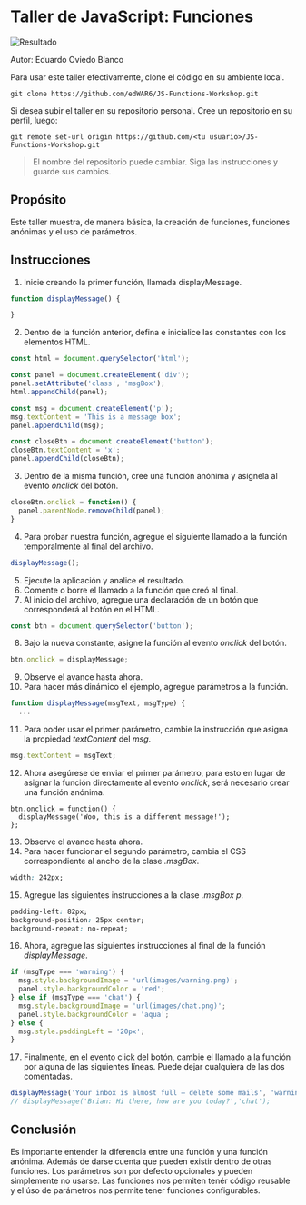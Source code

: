 # Taller de JavaScript: Funciones

![Resultado](/images/result.png)

Autor: Eduardo Oviedo Blanco

Para usar este taller efectivamente, clone el código en su ambiente local.
```
git clone https://github.com/edWAR6/JS-Functions-Workshop.git
```
Si desea subir el taller en su repositorio personal.
Cree un repositorio en su perfil, luego:
```
git remote set-url origin https://github.com/<tu usuario>/JS-Functions-Workshop.git
```

> El nombre del repositorio puede cambiar. Siga las instrucciones y guarde sus cambios.

## Propósito

Este taller muestra, de manera básica, la creación de funciones, funciones anónimas y el uso de parámetros.

## Instrucciones

1. Inicie creando la primer función, llamada displayMessage.
```javascript
function displayMessage() {

}
```
2. Dentro de la función anterior, defina e inicialice las constantes con los elementos HTML.
```javascript
const html = document.querySelector('html');

const panel = document.createElement('div');
panel.setAttribute('class', 'msgBox');
html.appendChild(panel);

const msg = document.createElement('p');
msg.textContent = 'This is a message box';
panel.appendChild(msg);

const closeBtn = document.createElement('button');
closeBtn.textContent = 'x';
panel.appendChild(closeBtn);
```
3. Dentro de la misma función, cree una función anónima y asígnela al evento *onclick* del botón.
```javascript
closeBtn.onclick = function() {
  panel.parentNode.removeChild(panel);
}
```
4. Para probar nuestra función, agregue el siguiente llamado a la función temporalmente al final del archivo.
```javascript
displayMessage();
```
5. Ejecute la aplicación y analice el resultado.
6. Comente o borre el llamado a la función que creó al final.
7. Al inicio del archivo, agregue una declaración de un botón que corresponderá al botón en el HTML.
```javascript
const btn = document.querySelector('button');
```
8. Bajo la nueva constante, asigne la función al evento *onclick* del botón.
```javascript
btn.onclick = displayMessage;
```
9. Observe el avance hasta ahora.
10. Para hacer más dinámico el ejemplo, agregue parámetros a la función.
```javascript
function displayMessage(msgText, msgType) {
  ...
```
11. Para poder usar el primer parámetro, cambie la instrucción que asigna la propiedad *textContent* del *msg*.
```javascript
msg.textContent = msgText;
```
12. Ahora asegúrese de enviar el primer parámetro, para esto en lugar de asignar la función directamente al evento *onclick*, será necesario crear una función anónima.
```
btn.onclick = function() {
  displayMessage('Woo, this is a different message!');
};
```
13. Observe el avance hasta ahora.
14. Para hacer funcionar el segundo parámetro, cambia el CSS correspondiente al ancho de la clase *.msgBox*.
```css
width: 242px;
```
15. Agregue las siguientes instrucciones a la clase *.msgBox p*.
```css
padding-left: 82px;
background-position: 25px center;
background-repeat: no-repeat;
```
16. Ahora, agregue las siguientes instrucciones al final de la función *displayMessage*.
```javascript
if (msgType === 'warning') {
  msg.style.backgroundImage = 'url(images/warning.png)';
  panel.style.backgroundColor = 'red';
} else if (msgType === 'chat') {
  msg.style.backgroundImage = 'url(images/chat.png)';
  panel.style.backgroundColor = 'aqua';
} else {
  msg.style.paddingLeft = '20px';
}
```
17. Finalmente, en el evento click del botón, cambie el llamado a la función por alguna de las siguientes líneas. Puede dejar cualquiera de las dos comentadas.
```javascript
displayMessage('Your inbox is almost full — delete some mails', 'warning');
// displayMessage('Brian: Hi there, how are you today?','chat');
```

## Conclusión

Es importante entender la diferencia entre una función y una función anónima. Además de darse cuenta que pueden existir dentro de otras funciones.
Los parámetros son por defecto opcionales y pueden simplemente no usarse.
Las funciones nos permiten tenér código reusable y el úso de parámetros nos permite tener funciones configurables.
